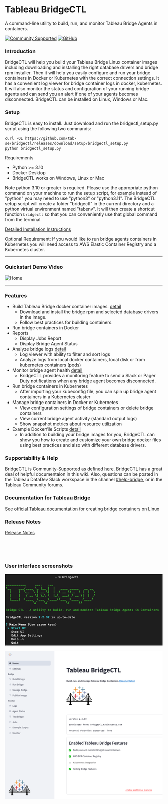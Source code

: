
# Tableau BridgeCTL
A command-line utility to build, run, and monitor Tableau Bridge Agents in containers.

[![Community Supported](https://img.shields.io/badge/Support%20Level-Community%20Supported-457387.svg)](https://www.tableau.com/support-levels-it-and-developer-tools)
[![GitHub](https://img.shields.io/badge/license-AP2-brightgreen.svg)](https://github.com/tableau/bridgectl/blob/main/LICENSE.txt)

### Introduction
BridgeCTL will help you build your Tableau Bridge Linux container images including downloading and 
installing the right database drivers and bridge rpm installer. Then it will help you easily configure and 
run your bridge containers in Docker or Kubernetes with the correct connection settings. It has a convenient 
log viewer for bridge container logs in docker, kubernetes. It will also monitor the status and configuration of your 
running bridge agents and can send you an alert if one of your agents becomes disconnected. 
BridgeCTL can be installed on Linux, Windows or Mac.

### Setup
BridgeCTL is easy to install. Just download and run the bridgectl_setup.py script using the following two commands:

```
curl -OL https://github.com/tab-se/bridgectl/releases/download/setup/bridgectl_setup.py
python bridgectl_setup.py
```

Requirements
- Python >= 3.10
- Docker Desktop
- BridgeCTL works on Windows, Linux or Mac

Note python 3.10 or greater is required. Please use the appropriate python command on your machine to run the setup script, for example instead of "python" you may need to use "python3" or "python3.11". 
The BridgeCTL setup script will create a folder "bridgectl" in the current directory and a python virtual environment named "tabenv". It will then create a shortcut function `bridgectl` so that you can conveniently use that global command from the terminal.

[Detailed Installation Instructions](../../wiki/Installation)

Optional Requirement:  If you would like to run bridge agents containers in Kubernetes you will need access to AWS Elastic Container Registry and a Kubernetes cluster.

---
### Quickstart Demo Video
![Home](assets/bridgectl_quickstart2.gif)

---

### Features
- Build Tableau Bridge docker container images. [detail](../../wiki/Build-Bridge-Linux-Containers)
  - Download and install the bridge rpm and selected database drivers in the image.
  - Follow best practices for building containers.
- Run bridge containers in Docker
- Reports
  - Display Jobs Report
  - Display Bridge Agent Status
- Analyze bridge logs [detail](../../wiki/Analyze-Bridge-Logs)
  - Log viewer with ability to filter and sort logs
  - Analyze logs from local docker containers, local disk or from kubernetes containers (pods)
- Monitor bridge agent health [detail](../../wiki/Monitor-Bridge)
  - BridgeCTL provides a monitoring feature to send a Slack or Pager Duty notifications when any bridge agent becomes disconnected. 
- Run bridge containers in Kubernetes
  - After importing your kubeconfig file, you can spin up bridge agent containers in a Kubernetes cluster
- Manage bridge containers in Docker or Kubernetes
  - View configuration settings of bridge containers or delete bridge containers
  - View current bridge agent activity (standard output logs)
  - Show snapshot metrics about resource utilization
- Example Dockerfile Scripts [detail](../../wiki/Example-Scripts)
  - In addition to building your bridge images for you, BridgeCTL can show you how to create and customize your own bridge docker files using best practices and also with different database drivers.

### Supportability & Help
BridgeCTL is Community-Supported as defined [here](https://www.tableau.com/support/itsupport). BridgeCTL has a great deal of helpful documentaion in this wiki. Also, questions can be posted in the Tableau DataDev Slack workspace in the channel [#help-bridge](https://tableau-datadev.slack.com/archives/C07TTGRTLP9), or in the Tableau Community forums.

### Documentation for Tableau Bridge
See [official Tableau documentation](https://help.tableau.com/current/online/en-us/to_bridge_linux_install.htm) for creating bridge containers on Linux


### Release Notes
[Release Notes](../../wiki/Release_Notes)

<br><br><br>
### User interface screenshots



![CLI](assets/cli2.png)



![Home](assets/home4.png)
